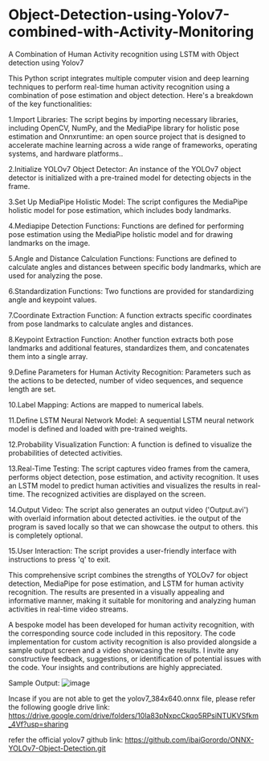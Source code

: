 # Object-Detection-using-Yolov7-combined-with-Activity-Monitoring
A Combination of Human Activity recognition using LSTM with Object detection using Yolov7

This Python script integrates multiple computer vision and deep learning techniques to perform real-time human activity recognition using a combination of pose estimation and object detection. Here's a breakdown of the key functionalities:

1.Import Libraries: The script begins by importing necessary libraries, including OpenCV, NumPy, and the MediaPipe library for holistic pose estimation and Onnxruntime: an open source project that is designed to accelerate machine learning across a wide range of frameworks, operating systems, and hardware platforms..

2.Initialize YOLOv7 Object Detector: An instance of the YOLOv7 object detector is initialized with a pre-trained model for detecting objects in the frame.

3.Set Up MediaPipe Holistic Model: The script configures the MediaPipe holistic model for pose estimation, which includes body landmarks.

4.Mediapipe Detection Functions: Functions are defined for performing pose estimation using the MediaPipe holistic model and for drawing landmarks on the image.

5.Angle and Distance Calculation Functions: Functions are defined to calculate angles and distances between specific body landmarks, which are used for analyzing the pose.

6.Standardization Functions: Two functions are provided for standardizing angle and keypoint values.

7.Coordinate Extraction Function: A function extracts specific coordinates from pose landmarks to calculate angles and distances.

8.Keypoint Extraction Function: Another function extracts both pose landmarks and additional features, standardizes them, and concatenates them into a single array.

9.Define Parameters for Human Activity Recognition: Parameters such as the actions to be detected, number of video sequences, and sequence length are set.

10.Label Mapping: Actions are mapped to numerical labels.

11.Define LSTM Neural Network Model: A sequential LSTM neural network model is defined and loaded with pre-trained weights.

12.Probability Visualization Function: A function is defined to visualize the probabilities of detected activities.

13.Real-Time Testing: The script captures video frames from the camera, performs object detection, pose estimation, and activity recognition. It uses an LSTM model to predict human activities and visualizes the results in real-time. The recognized activities are displayed on the screen.

14.Output Video: The script also generates an output video ('Output.avi') with overlaid information about detected activities. ie the output of the program is saved locally so that we can showcase the output to others. this is completely optional.

15.User Interaction: The script provides a user-friendly interface with instructions to press 'q' to exit.

This comprehensive script combines the strengths of YOLOv7 for object detection, MediaPipe for pose estimation, and LSTM for human activity recognition. The results are presented in a visually appealing and informative manner, making it suitable for monitoring and analyzing human activities in real-time video streams.

A bespoke model has been developed for human activity recognition, with the corresponding source code included in this repository. The code implementation for custom activity recognition is also provided alongside a sample output screen and a video showcasing the results. I invite any constructive feedback, suggestions, or identification of potential issues with the code. Your insights and contributions are highly appreciated.


Sample Output:
![image](https://github.com/AkhilJx/Object-Detection-using-Yolov7-combined-with-Activity-Monitoring-using-LSTM/assets/78065413/c2a0c6ca-d928-4904-a4c2-b4d8ea14395f)

Incase if you are not able to get the yolov7_384x640.onnx file, please refer the following google drive link:
https://drive.google.com/drive/folders/10la83pNxpcCkqo5RPsiNTUKVSfkm_4Vf?usp=sharing


refer the official yolov7 github link: https://github.com/ibaiGorordo/ONNX-YOLOv7-Object-Detection.git
